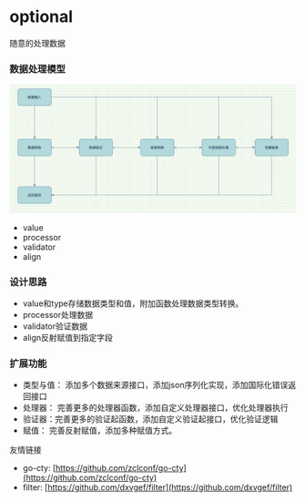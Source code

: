 # optional
随意的处理数据


### 数据处理模型
![optional_model](./doc/img/optional_model.jpg)

- value
- processor
- validator
- align

### 设计思路

- value和type存储数据类型和值，附加函数处理数据类型转换。
- processor处理数据
- validator验证数据
- align反射赋值到指定字段

### 扩展功能
- 类型与值： 添加多个数据来源接口，添加json序列化实现，添加国际化错误返回接口
- 处理器： 完善更多的处理器函数，添加自定义处理器接口，优化处理器执行
- 验证器：完善更多的验证起函数，添加自定义验证起接口，优化验证逻辑
- 赋值： 完善反射赋值，添加多种赋值方式。

友情链接
- go-cty: [https://github.com/zclconf/go-cty](https://github.com/zclconf/go-cty)
- filter: [https://github.com/dxvgef/filter](https://github.com/dxvgef/filter)

